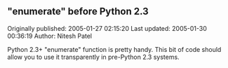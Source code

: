 ## "enumerate" before Python 2.3

Originally published: 2005-01-27 02:15:20
Last updated: 2005-01-30 00:36:19
Author: Nitesh Patel

Python 2.3+ "enumerate" function is pretty handy.  This bit of code should allow you to use it transparently in pre-Python 2.3 systems.